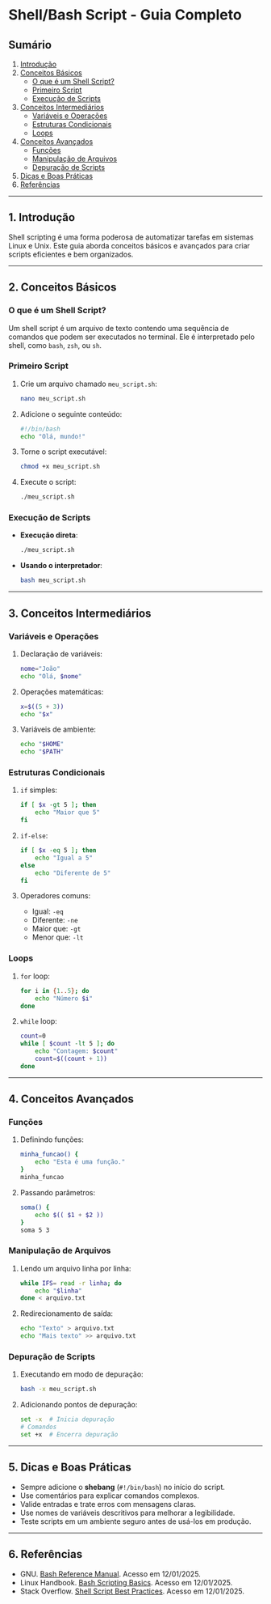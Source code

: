 # Shell/Bash Script - Guia Completo

## Sumário

1. [Introdução](#introducao)
2. [Conceitos Básicos](#conceitos-basicos)
   - [O que é um Shell Script?](#o-que-e-um-shell-script)
   - [Primeiro Script](#primeiro-script)
   - [Execução de Scripts](#execucao-de-scripts)
3. [Conceitos Intermediários](#conceitos-intermediarios)
   - [Variáveis e Operações](#variaveis-e-operacoes)
   - [Estruturas Condicionais](#estruturas-condicionais)
   - [Loops](#loops)
4. [Conceitos Avançados](#conceitos-avancados)
   - [Funções](#funcoes)
   - [Manipulação de Arquivos](#manipulacao-de-arquivos)
   - [Depuração de Scripts](#depuracao-de-scripts)
5. [Dicas e Boas Práticas](#dicas-e-boas-praticas)
6. [Referências](#referencias)

---

## 1. Introdução

Shell scripting é uma forma poderosa de automatizar tarefas em sistemas Linux e Unix. Este guia aborda conceitos básicos e avançados para criar scripts eficientes e bem organizados.

---

## 2. Conceitos Básicos

### O que é um Shell Script?

Um shell script é um arquivo de texto contendo uma sequência de comandos que podem ser executados no terminal. Ele é interpretado pelo shell, como `bash`, `zsh`, ou `sh`.

### Primeiro Script

1. Crie um arquivo chamado `meu_script.sh`:
   ```bash
   nano meu_script.sh
   ```

2. Adicione o seguinte conteúdo:
   ```bash
   #!/bin/bash
   echo "Olá, mundo!"
   ```

3. Torne o script executável:
   ```bash
   chmod +x meu_script.sh
   ```

4. Execute o script:
   ```bash
   ./meu_script.sh
   ```

### Execução de Scripts

- **Execução direta**:
  ```bash
  ./meu_script.sh
  ```
- **Usando o interpretador**:
  ```bash
  bash meu_script.sh
  ```

---

## 3. Conceitos Intermediários

### Variáveis e Operações

1. Declaração de variáveis:
   ```bash
   nome="João"
   echo "Olá, $nome"
   ```

2. Operações matemáticas:
   ```bash
   x=$((5 + 3))
   echo "$x"
   ```

3. Variáveis de ambiente:
   ```bash
   echo "$HOME"
   echo "$PATH"
   ```

### Estruturas Condicionais

1. `if` simples:
   ```bash
   if [ $x -gt 5 ]; then
       echo "Maior que 5"
   fi
   ```

2. `if-else`:
   ```bash
   if [ $x -eq 5 ]; then
       echo "Igual a 5"
   else
       echo "Diferente de 5"
   fi
   ```

3. Operadores comuns:
   - Igual: `-eq`
   - Diferente: `-ne`
   - Maior que: `-gt`
   - Menor que: `-lt`

### Loops

1. `for` loop:
   ```bash
   for i in {1..5}; do
       echo "Número $i"
   done
   ```

2. `while` loop:
   ```bash
   count=0
   while [ $count -lt 5 ]; do
       echo "Contagem: $count"
       count=$((count + 1))
   done
   ```

---

## 4. Conceitos Avançados

### Funções

1. Definindo funções:
   ```bash
   minha_funcao() {
       echo "Esta é uma função."
   }
   minha_funcao
   ```

2. Passando parâmetros:
   ```bash
   soma() {
       echo $(( $1 + $2 ))
   }
   soma 5 3
   ```

### Manipulação de Arquivos

1. Lendo um arquivo linha por linha:
   ```bash
   while IFS= read -r linha; do
       echo "$linha"
   done < arquivo.txt
   ```

2. Redirecionamento de saída:
   ```bash
   echo "Texto" > arquivo.txt
   echo "Mais texto" >> arquivo.txt
   ```

### Depuração de Scripts

1. Executando em modo de depuração:
   ```bash
   bash -x meu_script.sh
   ```

2. Adicionando pontos de depuração:
   ```bash
   set -x  # Inicia depuração
   # Comandos
   set +x  # Encerra depuração
   ```

---

## 5. Dicas e Boas Práticas

- Sempre adicione o **shebang** (`#!/bin/bash`) no início do script.
- Use comentários para explicar comandos complexos.
- Valide entradas e trate erros com mensagens claras.
- Use nomes de variáveis descritivos para melhorar a legibilidade.
- Teste scripts em um ambiente seguro antes de usá-los em produção.

---

## 6. Referências

- GNU. [Bash Reference Manual](https://www.gnu.org/software/bash/manual/bash.html). Acesso em 12/01/2025.
- Linux Handbook. [Bash Scripting Basics](https://linuxhandbook.com/bash-scripting/). Acesso em 12/01/2025.
- Stack Overflow. [Shell Script Best Practices](https://stackoverflow.com/questions/). Acesso em 12/01/2025.
